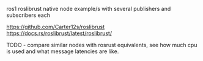 
ros1 roslibrust native node example/s with several publishers and subscribers each

https://github.com/Carter12s/roslibrust
https://docs.rs/roslibrust/latest/roslibrust/

TODO - compare similar nodes with rosrust equivalents, see how much cpu is used and what message latencies are like.
